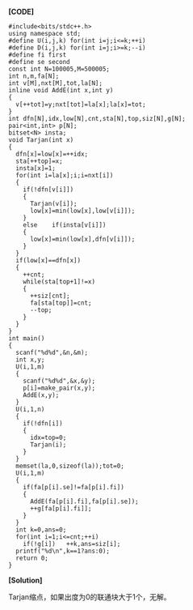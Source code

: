 **[CODE]**

    #include<bits/stdc++.h>
    using namespace std;
    #define U(i,j,k) for(int i=j;i<=k;++i)
    #define D(i,j,k) for(int i=j;i>=k;--i)
    #define fi first
    #define se second
    const int N=100005,M=500005;
    int n,m,fa[N];
    int v[M],nxt[M],tot,la[N];
    inline void AddE(int x,int y)
    {
      v[++tot]=y;nxt[tot]=la[x];la[x]=tot;
    }
    int dfn[N],idx,low[N],cnt,sta[N],top,siz[N],g[N];
    pair<int,int> p[N];
    bitset<N> insta;
    void Tarjan(int x)
    {
      dfn[x]=low[x]=++idx;
      sta[++top]=x;
      insta[x]=1;
      for(int i=la[x];i;i=nxt[i])
      {
        if(!dfn[v[i]])
        {
          Tarjan(v[i]);
          low[x]=min(low[x],low[v[i]]);
        }
        else	if(insta[v[i]])
        {
          low[x]=min(low[x],dfn[v[i]]);
        }
      }
      if(low[x]==dfn[x])
      {
        ++cnt;
        while(sta[top+1]!=x)
        {
          ++siz[cnt];
          fa[sta[top]]=cnt;
          --top;
        }
      }
    }
    int main()
    {
      scanf("%d%d",&n,&m);
      int x,y;
      U(i,1,m)
      {
        scanf("%d%d",&x,&y);
        p[i]=make_pair(x,y);
        AddE(x,y);
      }
      U(i,1,n)
      {
        if(!dfn[i])	
        {
          idx=top=0;
          Tarjan(i);
        }
      }
      memset(la,0,sizeof(la));tot=0;
      U(i,1,m)
      {
        if(fa[p[i].se]!=fa[p[i].fi])
        {
          AddE(fa[p[i].fi],fa[p[i].se]);
          ++g[fa[p[i].fi]];
        }
      }
      int k=0,ans=0;
      for(int i=1;i<=cnt;++i)
        if(!g[i])	++k,ans=siz[i];
      printf("%d\n",k==1?ans:0);
      return 0;
    }
    
**[Solution]**

Tarjan缩点，如果出度为0的联通块大于1个，无解。
